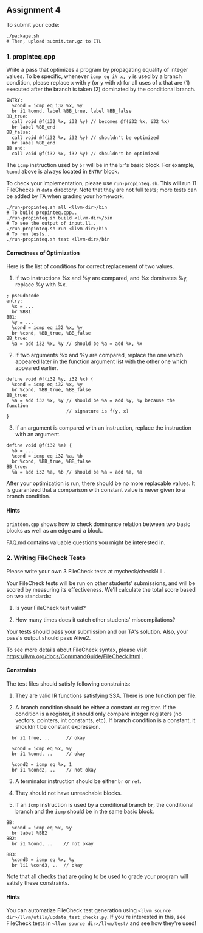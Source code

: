 ## Assignment 4

To submit your code:

```
./package.sh
# Then, upload submit.tar.gz to ETL
```

### 1. propinteq.cpp

Write a pass that optimizes a program by propagating equality of integer values.
To be specific, whenever `icmp eq iN x, y` is used by a branch condition, please
replace x with y (or y with x) for all uses of x that are
(1) executed after the branch is taken
(2) dominated by the conditional branch.

```
ENTRY:
  %cond = icmp eq i32 %x, %y
  br i1 %cond, label %BB_true, label %BB_false
BB_true:
  call void @f(i32 %x, i32 %y) // becomes @f(i32 %x, i32 %x)
  br label %BB_end
BB_false:
  call void @f(i32 %x, i32 %y) // shouldn't be optimized
  br label %BB_end
BB_end:
  call void @f(i32 %x, i32 %y) // shouldn't be optimized
```

The `icmp` instruction used by `br` will be in the `br`'s basic block.
For example, `%cond` above is always located in `ENTRY` block.

To check your implementation, please use `run-propinteq.sh`.
This will run 11 FileChecks in `data` directory.
Note that they are not full tests; more tests can be added by TA when grading
your homework.

```
./run-propinteq.sh all <llvm-dir>/bin
# To build propinteq.cpp..
./run-propinteq.sh build <llvm-dir>/bin
# To see the output of input.ll..
./run-propinteq.sh run <llvm-dir>/bin
# To run tests..
./run-propinteq.sh test <llvm-dir>/bin
```

#### Correctness of Optimization

Here is the list of conditions for correct replacement of two values.

1. If two instructions %x and %y are compared, and %x dominates %y,
replace %y with %x.

```
; pseudocode
entry:
  %x = ...
  br %BB1
BB1:
  %y = ...
  %cond = icmp eq i32 %x, %y
  br %cond, %BB_true, %BB_false
BB_true:
  %a = add i32 %x, %y // should be %a = add %x, %x
```

2. If two arguments %x and %y are compared, replace the one which appeared later
in the function argument list with the other one which appeared earlier.

```
define void @f(i32 %y, i32 %x) {
  %cond = icmp eq i32 %x, %y
  br %cond, %BB_true, %BB_false
BB_true:
  %a = add i32 %x, %y // should be %a = add %y, %y because the function
                      // signature is f(y, x)
}
```

3. If an argument is compared with an instruction, replace the instruction
with an argument.

```
define void @f(i32 %a) {
  %b = ...
  %cond = icmp eq i32 %a, %b
  br %cond, %BB_true, %BB_false
BB_true:
  %a = add i32 %a, %b // should be %a = add %a, %a
```

After your optimization is run, there should be no more replacable values.
It is guaranteed that a comparison with constant value is never given to a
branch condition.

#### Hints

`printdom.cpp` shows how to check dominance relation between two basic blocks
as well as an edge and a block.

FAQ.md contains valuable questions you might be interested in.


### 2. Writing FileCheck Tests

Please write your own 3 FileCheck tests at mycheck/checkN.ll .

Your FileCheck tests will be run on other students' submissions, and will be
scored by measuring its effectiveness.
We'll calculate the total score based on two standards:

1. Is your FileCheck test valid?

2. How many times does it catch other students' miscompilations?

Your tests should pass your submission and our TA's solution.
Also, your pass's output should pass Alive2.

To see more details about FileCheck syntax, please visit
https://llvm.org/docs/CommandGuide/FileCheck.html .


#### Constraints

The test files should satisfy following constraints:

1. They are valid IR functions satisfying SSA. There is one function per file.

2. A branch condition should be either a constant or register.
If the condition is a register, it should only compare
integer registers (no vectors, pointers, int constants, etc).
If branch condition is a constant, it shouldn't be constant expression.

```
  br i1 true, ..      // okay

  %cond = icmp eq %x, %y
  br i1 %cond, ..     // okay

  %cond2 = icmp eq %x, 1
  br i1 %cond2, ..    // not okay
```

3. A terminator instruction should be either `br` or `ret`.

4. They should not have unreachable blocks.

5. If an `icmp` instruction is used by a conditional branch `br`, the conditional
branch and the `icmp` should be in the same basic block.

```
BB:
  %cond = icmp eq %x, %y
  br label %BB2
BB2:
  br i1 %cond, ..    // not okay

BB3:
  %cond3 = icmp eq %x, %y
  br li1 %cond3, ..  // okay
```

Note that all checks that are going to be used to grade your program will
satisfy these constraints.

#### Hints

You can automatize FileCheck test generation using
`<llvm source dir>/llvm/utils/update_test_checks.py`. If you're interested in
this, see FileCheck tests in `<llvm source dir>/llvm/test/`
and see how they're used!
